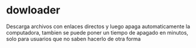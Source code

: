 # dowloader
Descarga archivos con enlaces directos y luego apaga automaticamente la computadora, tambien se puede poner un tiempo de apagado en minutos, solo para usuarios que no saben hacerlo de otra forma
